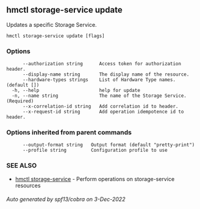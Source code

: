 ## hmctl storage-service update

Updates a specific Storage Service.

```
hmctl storage-service update [flags]
```

### Options

```
      --authorization string      Access token for authorization header.
      --display-name string       The display name of the resource.
      --hardware-types strings    List of Hardware Type names. (default [])
  -h, --help                      help for update
  -n, --name string               The name of the Storage Service. (Required)
      --x-correlation-id string   Add correlation id to header.
      --x-request-id string       Add operation idempotence id to header.
```

### Options inherited from parent commands

```
      --output-format string   Output format (default "pretty-print")
      --profile string         Configuration profile to use
```

### SEE ALSO

* [hmctl storage-service](hmctl_storage-service.md)	 - Perform operations on storage-service resources

###### Auto generated by spf13/cobra on 3-Dec-2022
